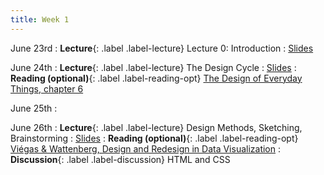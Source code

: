 ```yaml
---
title: Week 1
---
```


<!-- prettier-ignore-start -->

June 23rd
: **Lecture**{: .label .label-lecture} Lecture 0: Introduction
  : [Slides](https://bcourses.berkeley.edu/courses/1535376/files/folder/lectures?preview=89049310)

June 24th
: **Lecture**{: .label .label-lecture} The Design Cycle
  : [Slides](https://bcourses.berkeley.edu/courses/1535376/files/folder/lectures?preview=89052562)
: **Reading (optional)**{: .label .label-reading-opt} [The Design of Everyday Things, chapter 6](https://berkeley.app.box.com/s/tfhr8gcdwu5fcehuhvovx3ci4b6cmirz)


June 25th
: 

June 26th
: **Lecture**{: .label .label-lecture} Design Methods, Sketching, Brainstorming
  : [Slides](https://bcourses.berkeley.edu/courses/1535376/files/folder/lectures?preview=89057517)
: **Reading (optional)**{: .label .label-reading-opt} [Viégas & Wattenberg, Design and Redesign in Data Visualization](https://medium.com/@hint_fm/design-and-redesign-4ab77206cf9)
: **Discussion**{: .label .label-discussion} HTML and CSS

<!-- prettier-ignore-end -->
